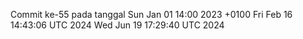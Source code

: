 Commit ke-55 pada tanggal Sun Jan 01 14:00 2023 +0100
Fri Feb 16 14:43:06 UTC 2024
Wed Jun 19 17:29:40 UTC 2024

